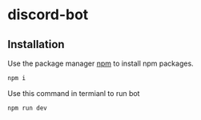 # discord-bot
## Installation

Use the package manager [npm](https://nodejs.org/en/) to install npm packages.


```bash
npm i
```
Use this command in termianl to run bot
```bash
npm run dev
```

